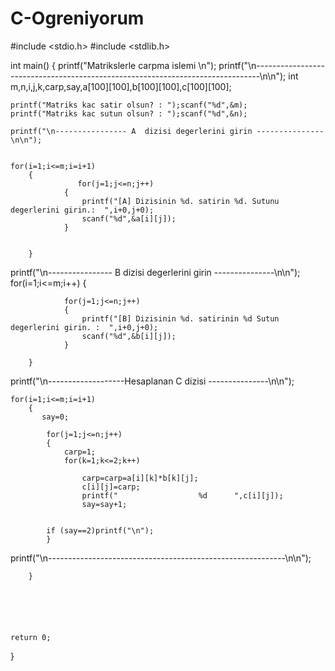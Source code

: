 # C-Ogreniyorum

#include <stdio.h>
#include <stdlib.h>

int main()
{
    printf("Matrikslerle carpma islemi \n");
    printf("\n-------------------------------------------------------------------------------\n\n");
    int m,n,i,j,k,carp,say,a[100][100],b[100][100],c[100][100];

    printf("Matriks kac satir olsun? : ");scanf("%d",&m);
    printf("Matriks kac sutun olsun? : ");scanf("%d",&n);

    printf("\n---------------- A  dizisi degerlerini girin ---------------\n\n");


    for(i=1;i<=m;i=i+1)
        {
                   for(j=1;j<=n;j++)
                {
                    printf("[A] Dizisinin %d. satirin %d. Sutunu degerlerini girin.:  ",i+0,j+0);
                    scanf("%d",&a[i][j]);
                }


        }

  printf("\n---------------- B  dizisi degerlerini girin ---------------\n\n");
    for(i=1;i<=m;i++)
        {

                for(j=1;j<=n;j++)
                {
                    printf("[B] Dizisinin %d. satirinin %d Sutun degerlerini girin. :  ",i+0,j+0);
                    scanf("%d",&b[i][j]);
                }

        }

printf("\n-------------------Hesaplanan C dizisi ---------------\n\n");


    for(i=1;i<=m;i=i+1)
        {
           say=0;

            for(j=1;j<=n;j++)
            {
                carp=1;
                for(k=1;k<=2;k++)

                    carp=carp=a[i][k]*b[k][j];
                    c[i][j]=carp;
                    printf("                  %d      ",c[i][j]);
                    say=say+1;


            if (say==2)printf("\n");
            }
  printf("\n-----------------------------------------------------------\n\n");

        }






    return 0;
}

